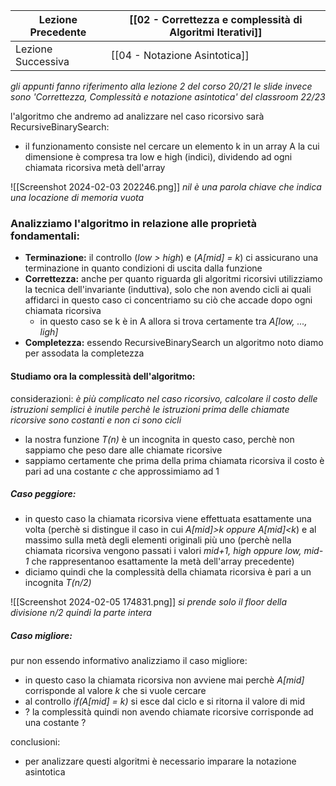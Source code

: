 | Lezione Precedente | [[02 - Correttezza e complessità di Algoritmi Iterativi]] |
| ---- | ---- |
| Lezione Successiva | [[04 - Notazione Asintotica]] |

_gli appunti fanno riferimento alla lezione 2 del corso 20/21 le slide invece sono 'Correttezza, Complessità e notazione asintotica' del classroom 22/23_

l'algoritmo che andremo ad analizzare nel caso ricorsivo sarà RecursiveBinarySearch: 
- il funzionamento consiste nel cercare un elemento k in un array A la cui dimensione è compresa tra low e high (indici), dividendo ad ogni chiamata ricorsiva metà dell'array

![[Screenshot 2024-02-03 202246.png]]
*nil è una parola chiave che indica una locazione di memoria vuota*

### Analizziamo l'algoritmo in relazione alle proprietà fondamentali: 
- **Terminazione:** il controllo (*low > high*) e (*A[mid] = k*) ci assicurano una terminazione in quanto condizioni di uscita dalla funzione
- **Correttezza:** anche per quanto riguarda gli algoritmi ricorsivi utilizziamo la tecnica dell'invariante (induttiva), solo che non avendo cicli ai quali affidarci in questo caso ci concentriamo su ciò che accade dopo ogni chiamata ricorsiva
	- in questo caso se k è in A allora si trova certamente tra *A[low, ..., ligh]*
- **Completezza:** essendo RecursiveBinarySearch un algoritmo noto diamo per assodata la completezza

#### Studiamo ora la complessità dell'algoritmo: 
considerazioni:
*è più complicato nel caso ricorsivo, calcolare il costo delle istruzioni semplici è inutile perchè le istruzioni prima delle chiamate ricorsive sono costanti e non ci sono cicli*
- la nostra funzione *T(n)* è un incognita in questo caso, perchè non sappiamo che peso dare alle chiamate ricorsive
- sappiamo certamente che prima della prima chiamata ricorsiva il costo è pari ad una costante *c* che approssimiamo ad 1

##### Caso peggiore:
- in questo caso la chiamata ricorsiva viene effettuata esattamente una volta (perchè si distingue il caso in cui *A[mid]>k oppure A[mid]<k*) e al massimo sulla metà degli elementi originali più uno (perchè nella chiamata ricorsiva vengono passati i valori *mid+1, high oppure low, mid-1* che rappresentanoo esattamente la metà dell'array precedente)
- diciamo quindi che la complessità della chiamata ricorsiva è pari a un incognita *T(n/2)*

![[Screenshot 2024-02-05 174831.png]]
*si prende solo il floor della divisione n/2 quindi la parte intera*

##### Caso migliore:
pur non essendo informativo analizziamo il caso migliore: 
- in questo caso la chiamata ricorsiva non avviene mai perchè *A[mid]* corrisponde al valore *k* che si vuole cercare
- al controllo *if(A[mid] = k)* si esce dal ciclo e si ritorna il valore di mid
- ? la complessità quindi non avendo chiamate ricorsive corrisponde ad una costante ?

conclusioni:
- per analizzare questi algoritmi è necessario imparare la notazione asintotica 

